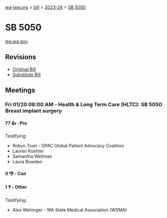 [wa-law.org](/) > [bill](/bill/) > [2023-24](/bill/2023-24/) > [SB 5050](/bill/2023-24/sb/5050/)

# SB 5050
[leg.wa.gov](https://app.leg.wa.gov/billsummary?BillNumber=5050&Year=2023&Initiative=false)

## Revisions
* [Original Bill](1/)
* [Substitute Bill](S/)

## Meetings
### Fri 01/20 08:00 AM - Health & Long Term Care (HLTC): SB 5050 Breast implant surgery
#### 77 👍 - Pro
Testifying:
* Robyn Towt - GPAC Global Patient Advocacy Coalition
* Lauren Koehler
* Samantha Wellman
* Laura Bowden

#### 0 👎 - Con

#### 1 ❓ - Other
Testifying:
* Alex Wehinger - WA State Medical Association (WSMA)
